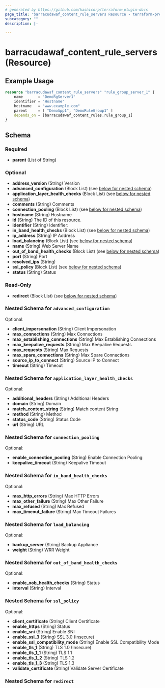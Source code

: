 ```yaml
---
# generated by https://github.com/hashicorp/terraform-plugin-docs
page_title: "barracudawaf_content_rule_servers Resource - terraform-provider-barracudawaf"
subcategory: ""
description: |-
  
---
```


# barracudawaf_content_rule_servers (Resource)



## Example Usage

```terraform
resource "barracudawaf_content_rule_servers" "rule_group_server_1" {
    name       = "DemoRgServer1"
    identifier = "Hostname"
    hostname   = "www.example.com"
    parent     = [ "DemoApp1", "DemoRuleGroup1" ]
    depends_on = [barracudawaf_content_rules.rule_group_1]
}
```

<!-- schema generated by tfplugindocs -->
## Schema

### Required

- **parent** (List of String)

### Optional

- **address_version** (String) Version
- **advanced_configuration** (Block List) (see [below for nested schema](#nestedblock--advanced_configuration))
- **application_layer_health_checks** (Block List) (see [below for nested schema](#nestedblock--application_layer_health_checks))
- **comments** (String) Comments
- **connection_pooling** (Block List) (see [below for nested schema](#nestedblock--connection_pooling))
- **hostname** (String) Hostname
- **id** (String) The ID of this resource.
- **identifier** (String) Identifier:
- **in_band_health_checks** (Block List) (see [below for nested schema](#nestedblock--in_band_health_checks))
- **ip_address** (String) IP Address
- **load_balancing** (Block List) (see [below for nested schema](#nestedblock--load_balancing))
- **name** (String) Web Server Name
- **out_of_band_health_checks** (Block List) (see [below for nested schema](#nestedblock--out_of_band_health_checks))
- **port** (String) Port
- **resolved_ips** (String)
- **ssl_policy** (Block List) (see [below for nested schema](#nestedblock--ssl_policy))
- **status** (String) Status

### Read-Only

- **redirect** (Block List) (see [below for nested schema](#nestedblock--redirect))

<a id="nestedblock--advanced_configuration"></a>
### Nested Schema for `advanced_configuration`

Optional:

- **client_impersonation** (String) Client Impersonation
- **max_connections** (String) Max Connections
- **max_establishing_connections** (String) Max Establishing Connections
- **max_keepalive_requests** (String) Max Keepalive Requests
- **max_requests** (String) Max Requests
- **max_spare_connections** (String) Max Spare Connections
- **source_ip_to_connect** (String) Source IP to Connect
- **timeout** (String) Timeout


<a id="nestedblock--application_layer_health_checks"></a>
### Nested Schema for `application_layer_health_checks`

Optional:

- **additional_headers** (String) Additional Headers
- **domain** (String) Domain
- **match_content_string** (String) Match content String
- **method** (String) Method
- **status_code** (String) Status Code
- **url** (String) URL


<a id="nestedblock--connection_pooling"></a>
### Nested Schema for `connection_pooling`

Optional:

- **enable_connection_pooling** (String) Enable Connection Pooling
- **keepalive_timeout** (String) Keepalive Timeout


<a id="nestedblock--in_band_health_checks"></a>
### Nested Schema for `in_band_health_checks`

Optional:

- **max_http_errors** (String) Max HTTP Errors
- **max_other_failure** (String) Max Other Failure
- **max_refused** (String) Max Refused
- **max_timeout_failure** (String) Max Timeout Failures


<a id="nestedblock--load_balancing"></a>
### Nested Schema for `load_balancing`

Optional:

- **backup_server** (String) Backup Appliance
- **weight** (String) WRR Weight


<a id="nestedblock--out_of_band_health_checks"></a>
### Nested Schema for `out_of_band_health_checks`

Optional:

- **enable_oob_health_checks** (String) Status
- **interval** (String) Interval


<a id="nestedblock--ssl_policy"></a>
### Nested Schema for `ssl_policy`

Optional:

- **client_certificate** (String) Client Certificate
- **enable_https** (String) Status
- **enable_sni** (String) Enable SNI
- **enable_ssl_3** (String) SSL 3.0 (Insecure)
- **enable_ssl_compatibility_mode** (String) Enable SSL Compatibility Mode
- **enable_tls_1** (String) TLS 1.0 (Insecure)
- **enable_tls_1_1** (String) TLS 1.1
- **enable_tls_1_2** (String) TLS 1.2
- **enable_tls_1_3** (String) TLS 1.3
- **validate_certificate** (String) Validate Server Certificate


<a id="nestedblock--redirect"></a>
### Nested Schema for `redirect`


